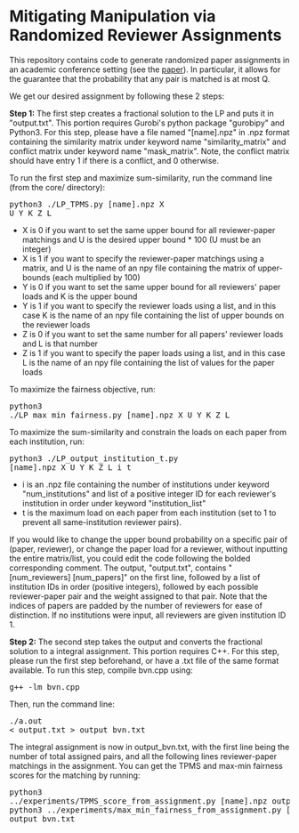 # Mitigating Manipulation via Randomized Reviewer Assignments
This repository contains code to generate randomized paper assignments in an academic conference setting (see the [paper](https://arxiv.org/abs/2006.16437)). In particular, it allows for the guarantee that the probability that any pair is matched is at most Q.

We get our desired assignment by following these 2 steps:

<b>Step 1:</b> The first step creates a fractional solution to the LP and puts it in "output.txt". This portion requires Gurobi's python package "gurobipy" and Python3. For this step, please have a file named "[name].npz" in .npz format containing the similarity matrix under keyword name "similarity_matrix" and conflict matrix under keyword name "mask_matrix". Note, the conflict matrix should have entry 1 if there is a conflict, and 0 otherwise.

To run the first step and maximize sum-similarity, run the command line (from the core/ directory): 
	<pre>python3 ./LP_TPMS.py [name].npz X U Y K Z L </pre>
- X is 0 if you want to set the same upper bound for all reviewer-paper matchings and U is the desired upper bound * 100 (U must be an integer)
- X is 1 if you want to specify the reviewer-paper matchings using a matrix, and U is the name of an npy file containing the matrix of upper-bounds (each multiplied by 100)
- Y is 0 if you want to set the same upper bound for all reviewers' paper loads and K is the upper bound
- Y is 1 if you want to specify the reviewer loads using a list, and in this case K is the name of an npy file containing the list of upper bounds on the reviewer loads
- Z is 0 if you want to set the same number for all papers' reviewer loads and L is that number
- Z is 1 if you want to specify the paper loads using a list, and in this case L is the name of an npy file containing the list of values for the paper loads

To maximize the fairness objective, run:
	<pre>python3 ./LP_max_min_fairness.py [name].npz X U Y K Z L </pre>

To maximize the sum-similarity and constrain the loads on each paper from each institution, run: 
	<pre>python3 ./LP_output_institution_t.py [name].npz X U Y K Z L i t </pre>
- i is an .npz file containing the number of institutions under keyword "num_institutions" and list of a positive integer ID for each reviewer's institution in order under keyword "institution_list"
- t is the maximum load on each paper from each institution (set to 1 to prevent all same-institution reviewer pairs).

If you would like to change the upper bound probability on a specific pair of (paper, reviewer), or change the paper load for a reviewer, without inputting the entire matrix/list, you could edit the code following the bolded corresponding comment. The output, "output.txt", contains "[num_reviewers] [num_papers]" on the first line, followed by a list of institution IDs in order (positive integers), followed by each possible reviewer-paper pair and the weight assigned to that pair. Note that the indices of papers are padded by the number of reviewers for ease of distinction. If no institutions were input, all reviewers are given institution ID 1.



<b>Step 2:</b>  The second step takes the output and converts the fractional solution to a integral assignment. This portion requires C++. For this step, please run the first step beforehand, or have a .txt file of the same format available. To run this step, compile bvn.cpp using:
	<pre>g++ -lm bvn.cpp </pre>
Then, run the command line: 
	<pre>./a.out < output.txt > output_bvn.txt </pre>

The integral assignment is now in output_bvn.txt, with the first line being the number of total assigned pairs, and all the following lines reviewer-paper matchings in the assignment. You can get the TPMS and max-min fairness scores for the matching by running:
	<pre>python3 ../experiments/TPMS_score_from_assignment.py [name].npz output_bvn.txt
	 python3 ../experiments/max_min_fairness_from_assignment.py [name].npz output_bvn.txt </pre>
